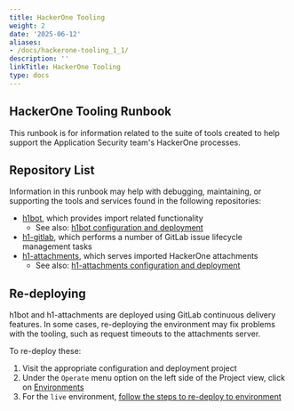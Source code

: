 ```yaml
---
title: HackerOne Tooling
weight: 2
date: '2025-06-12'
aliases:
- /docs/hackerone-tooling_1_1/
description: ''
linkTitle: HackerOne Tooling
type: docs
---
```


## HackerOne Tooling Runbook

This runbook is for information related to the suite of tools created to help support the Application Security team's HackerOne processes.

## Repository List

Information in this runbook may help with debugging, maintaining, or supporting the tools and services found in the following repositories:

- [h1bot](https://gitlab.com/gitlab-com/gl-security/engineering-and-research/automation-team/h1bot), which provides import related functionality
  - See also: [h1bot configuration and deployment](https://gitlab.com/gitlab-private/gl-security/engineering-and-research/automation-team/kubernetes/secauto/h1bot)
- [h1-gitlab](https://gitlab.com/gitlab-com/security-tools/h1-gitlab), which performs a number of GitLab issue lifecycle management tasks
- [h1-attachments](https://gitlab.com/gitlab-com/gl-security/engineering-and-research/automation-team/h1-attachments), which serves imported HackerOne attachments
  - See also: [h1-attachments configuration and deployment](https://gitlab.com/gitlab-private/gl-security/engineering-and-research/automation-team/kubernetes/secauto/h1-attachments)

## Re-deploying

h1bot and h1-attachments are deployed using GitLab continuous delivery features. In some cases, re-deploying the environment may fix problems with the tooling, such as request timeouts to the attachments server.

To re-deploy these:

1. Visit the appropriate configuration and deployment project
1. Under the `Operate` menu option on the left side of the Project view, click on [Environments](https://docs.gitlab.com/ee/ci/environments/)
1. For the `live` environment, [follow the steps to re-deploy to environment](https://docs.gitlab.com/ee/ci/environments/#retry-or-roll-back-a-deployment)
